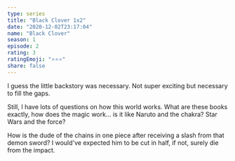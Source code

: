 ```yaml
---
type: series
title: "Black Clover 1x2"
date: "2020-12-02T23:17:04"
name: "Black Clover"
season: 1
episode: 2
rating: 3
ratingEmoji: "⭐️⭐️⭐️"
share: false
---
```


I guess the little backstory was necessary. Not super exciting but necessary to fill the gaps.

Still, I have lots of questions on how this world works. What are these books exactly, how does the magic work... is it like Naruto and the chakra? Star Wars and the force?

How is the dude of the chains in one piece after receiving a slash from that demon sword? I would've expected him to be cut in half, if not, surely die from the impact.
